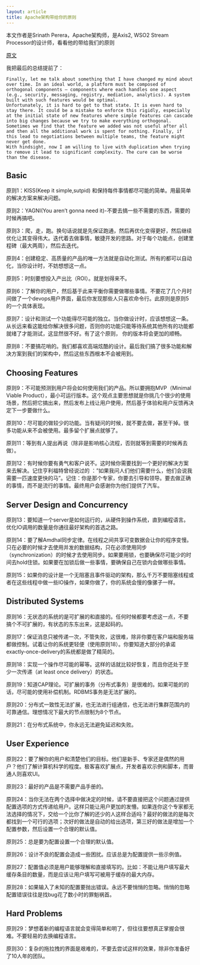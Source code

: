 ```yaml
---
layout: article
title: Apache架构带给你的原则
---
```

本文作者是Srinath Perera，Apache架构师，是Axis2, WSO2 Stream Processor的设计师，看看他的带给我们的原则
     
[原文](https://medium.com/hackernoon/first-do-no-harm-30-principles-that-helped-me-avoid-fly-by-architecture-reviews-e8952ac632a)



我把最后的总结提前了：

```
Finally, let me talk about something that I have changed my mind about over time. In an ideal world, a platform must be composed of orthogonal components — components where each handles one aspect (e.g., security, messaging, registry, mediation, analytics). A system built with such features would be optimal.
Unfortunately, it is hard to get to that state. It is even hard to stay there. It could be a mistake to enforce this rigidly, especially at the initial state of new features where simple features can cascade into big changes because we try to make everything orthogonal. Sometimes we find that the feature we added was not useful after all and then all the additional work is spent for nothing. Finally, if this lead to negotiations between multiple teams, the feature might never get done.
With hindsight, now I am willing to live with duplication when trying to remove it lead to significant complexity. The cure can be worse than the disease.

```


## Basic


原则1：KISS(Keep it simple,sutpid) 和保持每件事情都尽可能的简单。用最简单的解决方案来解决问题。

 

原则2：YAGNI(You aren’t gonna need it)-不要去搞一些不需要的东西，需要的时候再搞吧。


 
原则3：爬，走，跑。换句话说就是先保证跑通，然后再优化变得更好，然后继续优化让其变得伟大。迭代着去做事情，敏捷开发的思路。对于每个功能点，创建里程碑（最大两周），然后去迭代。



原则4：创建稳定、高质量的产品的唯一方法就是自动化测试。所有的都可以自动化，当你设计时，不妨想想这一点。

 
原则5：时刻要想投入产出比（ROI）。就是划得来不。


原则6：了解你的用户，然后基于此来平衡你需要做哪些事情。不要花了几个月时间做了一个devops用户界面，最后你发现那些人只喜欢命令行。此原则是原则5的一个具体表现。


原则7：设计和测试一个功能得尽可能的独立。当你做设计时，应该想想这一条。从长远来看这能给你解决很多问题，否则你的功能只能等待系统其他所有的功能都就绪了才能测试，这显然很不好。有了这个原则， 你的版本将会更加的顺畅。


原则8：不要搞花哨的。我们都喜欢高端炫酷的设计。最后我们搞了很多功能和解决方案到我们的架构中，然后这些东西根本不会被用到。


## Choosing Features

原则9：不可能预测到用户将会如何使用我们的产品。所以要拥抱MVP（Minimal Viable Product），最小可运行版本。这个观点主要思想就是你挑几个很少的使用场景，然后把它搞出来，然后发布上线让用户使用，然后基于体验和用户反馈再决定下一步要做什么。


原则10：尽可能的做较少的功能。当有疑问的时候，就不要去做，甚至干掉。很多功能从来不会被使用。最多留个扩展点就够了。
 

原则11：等到有人提出再说（除非是影响核心流程，否则就等到需要的时候再去做）。


原则12：有时候你要有勇气和客户说不。这时候你需要找到一个更好的解决方案来去解决。记住亨利福特曾经说过的 ：”如果我问人们他们需要什么，他们会说我需要一匹速度更快的马”。记住：你是那个专家，你要去引导和领导。要去做正确的事情，而不是流行的事情。最终用户会感谢你为他们提供了汽车。

## Server Design and Concurrency

原则13：要知道一个server是如何运行的，从硬件到操作系统，直到编程语言。优化IO调用的数量是你通往最好架构的首选之路。

 

原则14：要了解Amdhal同步定律。在线程之间共享可变数据会让你的程序变慢。只在必要的时候才去使用并发的数据结构，只在必须使用同步（synchronization）的时候才去使用同步。如果要用锁，也要确保尽可能少的时间去hold住锁。如果要在加锁后做一些事情，要确保自己在锁内会做哪些事情。

 

原则15：如果你的设计是一个无阻塞且事件驱动的架构，那么千万不要阻塞线程或者在这些线程中做一些IO操作，如果你做了，你的系统会慢的像骡子一样。


## Distributed Systems

原则16：无状态的系统的是可扩展的和直接的。任何时候都要考虑这一点，不要搞个不可扩展的，有状态的东东出来，这是起码的。


原则17：保证消息只被传递一次，不管失败，这很难，除非你要在客户端和服务端都做控制。试着让你的系统更轻便（使用原则18）。你要知道大部分的承诺exactly-once-delivery的系统都是做了精简的。


原则18：实现一个操作尽可能的幂等。这样的话就比较好恢复，而且你还处于至少一次传递（at least once delivery）的状态。


原则19：知道CAP理论。可扩展的事务（分布式事务）是很难的。如果可能的的话，尽可能的使用补偿机制。RDBMS事务是无法扩展的。

原则20：分布式一致性无法扩展，也无法进行组通信，也无法进行集群范围内的可靠通信。理想情况下最大的节点限制为8个节点。


原则21：在分布式系统中，你永远无法避免延迟和失败。


## User Experience

原则22：要了解你的用户和清楚他们的目标。他们是新手、专家还是偶然的用户？他们了解计算机科学的程度。极客喜欢扩展点，开发者喜欢示例和脚本，而普通人则喜欢UI。

 

原则23：最好的产品是不需要产品手册的。

 

原则24：当你无法在两个选择中做决定的时候，请不要直接把这个问题通过提供配置选项的方式传递给用户。这样只能让用户更加的发懵。如果连你这个专家都无法选择的情况下，交给一个比你了解的还少的人这样合适吗？最好的做法的是每次都找到一个可行的选项；次好的做法是自动的给出选项，第三好的做法是增加一个配置参数，然后设置一个合理的默认值。

 

原则25：总是要为配置设置一个合理的默认值。

 

原则26：设计不良的配置会造成一些困扰。应该总是为配置提供一些示例值。

 

原则27：配置值必须是用户能够理解和直接填写的。比如：不能让用户填写最大缓存条目的数量，而是应该让用户填写可被用于缓存的最大内存。

 

原则28：如果输入了未知的配置要抛出错误。永远不要悄悄的忽略。悄悄的忽略配置错误往往是找bug花了数小时的罪魁祸首。


## Hard Problems

原则29：梦想着新的编程语言就会变得简单和明了，但往往要想真正掌握会很难。不要轻易的去换编程语言。


原则30：复杂的拖拉拽的界面是艰难的，不要去尝试这样的效果，除非你准备好了10人年的团队。